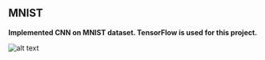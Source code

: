 ## MNIST

**Implemented CNN on MNIST dataset. TensorFlow is used for this project.** 


![alt text](https://github.com/mohit138/MNIST-s/blob/master/images/MNIST.png?raw=true)
